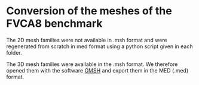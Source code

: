 # Conversion of the meshes of the FVCA8 benchmark 
The 2D mesh families were not available in .msh format and were regenerated from scratch in med format using a python script given in each folder.  

The 3D mesh families were available in the .msh format. We therefore opened them with the software [GMSH](http://gmsh.info/doc/texinfo/gmsh.html#MSH-ASCII-file-format) and export them in the MED (.med) format.

